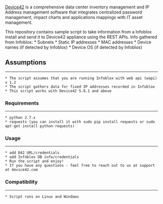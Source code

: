 [Device42](http://www.device42.com/) is a comprehensive data center inventory management and IP Address management software 
that integrates centralized password management, impact charts and applications mappings with IT asset management.

This repository contains sample script to take information from a Infoblox install and send it to Device42 appliance using the REST APIs.
Info gathered from Infoblox:
    * Subnets
    * Static IP addresses
    * MAC addresses
    * Device names (if detected by Infoblox)
    * Device OS (if detected by Infoblox)
    

## Assumptions
-----------------------------
    * The script assumes that you are running Infoblox with web api (wapi) v 1.2
    * The script gathers data for fixed IP addresses recorded in Infoblox
    * This script works with Device42 5.8.1 and above

    
### Requirements
-----------------------------
    * python 2.7.x
    * requests (you can install it with sudo pip install requests or sudo apt-get install python-requests)

    
### Usage
-----------------------------
    * add D42 URL/credentials
    * add Infoblox DB info/credentials
    * Run the script and enjoy!
    * If you have any questions - feel free to reach out to us at support at device42.com

    
### Compatibility
-----------------------------
    * Script runs on Linux and Windows

